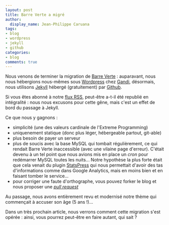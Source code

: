 ```yaml
---
layout: post
title: Barre Verte a migré
author:
  display_name: Jean-Philippe Caruana
tags:
- blog
- wordpress
- jekyll
- github
categories:
- blog
comments: true
---
```


Nous venons de terminer la migration de [Barre Verte](https://www.barreverte.fr) : auparavant, nous nous hébergions nous-mêmes sous [Wordpress](https://fr.wordpress.org/) chez [Gandi](https://www.gandi.net/), désormais, nous utilisons [Jekyll](http://jekyllrb.com/) hébergé (gratuitement) par [Github](https://github.com/).

Si vous êtes abonné à notre [flux RSS](https://www.barreverte.fr/feed), peut-être a-t-il été republié en intégralité : nous nous excusons pour cette gêne, mais c'est un effet de bord du passage à Jekyll.

Ce que nous y gagnons :

- simplicité (une des valeurs cardinale de l'Extreme Programming)
- uniquenement statique (donc plus léger, hébergeable partout, git-able)
- plus besoin de payer un serveur
- plus de soucis avec la base MySQL qui tombait régulièrement, ce qui rendait Barre Verte inaccessible (avec une vilaine page d'erreur). C'était devenu à un tel point que nous avions mis en place un *cron* pour redémarrer MySQL toutes les nuits... Notre hypothèse la plus forte était que cela venait du plugin [StatsPress](https://wordpress.org/plugins/statpress/) qui nous permettait d'avoir des tas d'informations comme dans Google Analytics, mais en moins bien et en faisant tomber le service...
- pour corriger une faute d'orthographe, vous pouvez forker le blog et nous proposer une *[pull request](https://help.github.com/articles/using-pull-requests/)*

Au passage, nous avons entièrement revu et modernisé notre thème qui commençait à accuser son âge (5 ans !)...

Dans un très prochain article, nous verrons comment cette migration s'est opérée : ainsi, vous pourrez peut-être en faire autant, qui sait ?
